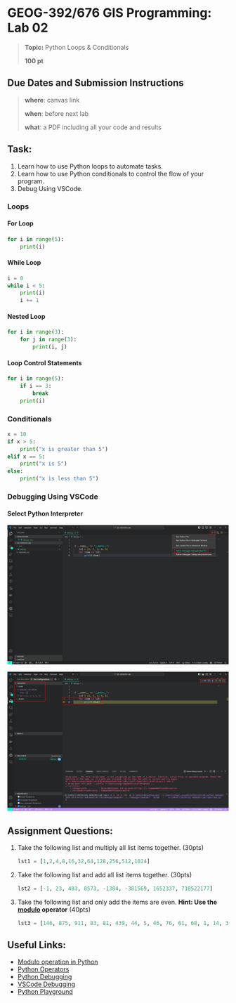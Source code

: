 # GEOG-392/676 GIS Programming: Lab 02

>**Topic:** Python Loops & Conditionals
>
>**100 pt**
>

## Due Dates and Submission Instructions

> **where**: canvas link
>
> **when**: before next lab
>
> **what**: a PDF including all your code and results

## **Task:**

1. Learn how to use Python loops to automate tasks.
2. Learn how to use Python conditionals to control the flow of your program.
3. Debug Using VSCode.

### **Loops**

#### **For Loop**

```python
for i in range(5):
    print(i)
```

#### **While Loop**

```python
i = 0
while i < 5:
    print(i)
    i += 1
```

#### **Nested Loop**

```python
for i in range(3):
    for j in range(3):
        print(i, j)
```

#### **Loop Control Statements**

```python
for i in range(5):
    if i == 3:
        break
    print(i)
```

### **Conditionals**

```python
x = 10
if x > 5:
    print("x is greater than 5")
elif x == 5:
    print("x is 5")
else:
    print("x is less than 5")
```

### **Debugging Using VSCode**

#### **Select Python Interpreter**


![VSCode Debugging](../images/lab02/VSCode_Debugger-1.png)

![VSCode Debugging](../images/lab02/VSCode_Debugger-2.png)

## **Assignment Questions:**

1. Take the following list and multiply all list items together. (30pts)

    ```python
    lst1 = [1,2,4,8,16,32,64,128,256,512,1024]
    ```

2. Take the following list and add all list items together. (30pts)

    ```python
    lst2 = [-1, 23, 483, 8573, -1384, -381569, 1652337, 718522177]
    ```

3. Take the following list and only add the items are even. **Hint: Use the [modulo](https://en.wikipedia.org/wiki/Modulo_operation) operator** (40pts)

    ```python
    lst3 = [146, 875, 911, 83, 81, 439, 44, 5, 46, 76, 61, 68, 1, 14, 38, 26, 21]
    ```

## **Useful Links:**

- [Modulo operation in Python](https://www.w3schools.com/python/python_operators.asp)
- [Python Operators](https://docs.python.org/3/reference/expressions.html#operator-precedence)
- [Python Debugging](https://realpython.com/python-debugging-with-pdb/)
- [VSCode Debugging](https://code.visualstudio.com/docs/python/debugging)
- [Python Playground](https://www.online-python.com/)
